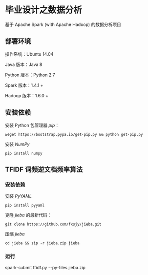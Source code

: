 # 毕业设计之数据分析

基于 Apache Spark (with Apache Hadoop) 的数据分析项目

## 部署环境

操作系统：Ubuntu 14.04

Java 版本：Java 8

Python 版本：Python 2.7

Spark 版本：1.4.1 +

Hadoop 版本：1.6.0 +

## 安装依赖

安装 Python 包管理器 *pip*：

	weget https://bootstrap.pypa.io/get-pip.py && python get-pip.py
	
安装 *NumPy*

	pip install numpy

## TFIDF 词频逆文档频率算法

### 安装依赖

安装 *PyYAML*

	pip install pyyaml

克隆 *jieba* 的最新代码：

	git clone https://github.com/fxsjy/jieba.git

压缩 *jieba*

	cd jieba && zip -r jieba.zip jieba	

### 运行

  spark-submit tfidf.py --py-files jieba.zip
